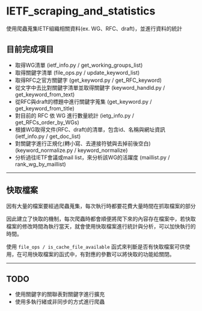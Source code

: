 # IETF_scraping_and_statistics

使用爬蟲蒐集IETF組織相關資料(ex. WG、RFC、draft)，並進行資料的統計



## 目前完成項目
- 取得WG清單 (ietf_info.py / get_working_groups_list)
- 取得關鍵字清單 (file_ops.py / update_keyword_list)
- 取得RFC之官方關鍵字 (get_keyword.py / get_RFC_keyword)
- 從文字中去比對關鍵字清單並取得關鍵字 (keyword_handld.py / get_keyword_from_text)
- 從RFC與draft的標題中進行關鍵字蒐集 (get_keyword.py / get_keyword_from_title)
- 對目前的 RFC 依 WG 進行數量統計 (ietg_info.py / get_RFCs_order_by_WGs)
- 根據WG取得文件(RFC、draft)的清單，包含id、名稱與網址資訊 (ietf_info.py / get_doc_list)
- 對關鍵字進行正規化(轉小寫、去連接符號與去掉前後空白) (keyword_normalize.py / keyword_normalize)
- 分析過往IETF會議或mail list，來分析該WG的活躍度 (maillist.py / rank_wg_by_maillist)
---

## 快取檔案
因有大量的檔案要經過爬蟲蒐集，每次執行時都要花費大量時間在抓取檔案的部分

因此建立了快取的機制，每次爬蟲時都會順便將爬下來的內容存在檔案中，若快取檔案的修改時間為執行當天，就會使用快取檔案進行統計與分析，可以加快執行的時間。

使用 `file_ops / is_cache_file_available` 函式來判斷是否有快取檔案可供使用，在可用快取檔案的函式中，有對應的參數可以將快取的功能給關閉。

---

## TODO
- 使用關鍵字的關聯表對關鍵字進行擴充
- 使用多執行緒或非同步的方式進行爬蟲